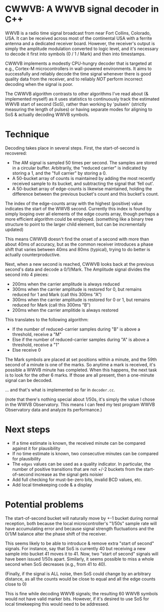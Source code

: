 <!--
SPDX-FileCopyrightText: 2021 Jeff Epler

SPDX-License-Identifier: GPL-3.0-only
-->

# CWWVB: A WWVB signal decoder in C++

WWVB is a radio time signal broadcast from near Fort Collins, Colorado, USA. It
can be received across most of the continental USA with a ferrite antenna and a
dedicated receiver board.  However, the receiver's output is simply the
amplitude modulation converted to logic level, and it's necessary to decode it
first into symbols (0 / 1 / Mark) and then into timestamps.

CWWVB implements a modestly CPU-hungry decoder that is targeted at e.g.,
Cortex-M microcontrollers in wall-powered environments.  It aims to
successfully and reliably decode the time signal whenever there is good quality
data from the receiver, and to reliably *NOT* perform incorrect decoding when
the signal is poor.

The CWWVB algorithm contrasts to other algorithms I've read about (&
implemented myself) as it uses statistics to continuously track the estimated
WWVB start of second (SoS), rather than working by 'pulsein' (strictly
measuring the length of pulses) or having separate modes for aligning to SoS &
actually decoding WWVB symbols.

# Technique

Decoding takes place in several steps.  First, the start-of-second is recovered:

 * The AM signal is sampled 50 times per second.  The samples are stored in a circular buffer.
   Arbitrarily, the "reduced carrier" is indicated by storing a 1, and the "full carrier" by storing a 0.
 * A 50-bucket array of counts is maintained by adding the most recently
   received sample to its bucket, and subtracting the signal that 'fell out'.
 * A 50-bucket array of edge-counts is likewise maintained, holding the difference between the previous bucket's count
   and this bucket's count.

The index of the edge-counts array with the highest (positive) value indicates the start of the WWVB second.
Currently this index is found by simply looping over all elements of the edge
counts array, though perhaps a more efficient algorithm could be employed.
(something like a binary tree structure to point to the larger child element,
but can be incrementally updated)

This means CWWVB doesn't find the onset of a second with more than about 40ms of
accuracy, but as the common receiver introduces a phase shift that varies
between 40ms and 80ms (typical), trying to do better is actually counterproductive.

Next, when a new second is reached, CWWVB looks back at the previous second's
data and decode a 0/1/Mark.  The Amplitude signal divides the second into 4 pieces:
 * 200ms when the carrier amplitude is always reduced
 * 300ms when the carrier amplitude is restored for 0, but remains reduced for 1 and Mark (call this 300ms "A")
 * 300ms when the carrier amplitude is restored for 0 or 1, but remains reduced for Mark (call this 300ms "B")
 * 200ms when the carrier amplitide is always restored

This translates to the following algorithm:
 * If the number of reduced-carrier samples during "B" is above a threshold, receive a "M"
 * Else if the number of reduced-carrier samples during "A" is above a threshold, receive a "1"
 * Else receive 0

The Mark symbols are placed at set positions within a minute, and the 59th second of a minute is one of the marks.
So anytime a mark is received, it's possible a WWVB minute has completed.  When this happens, the next task is to
look for the other 6 marks.  If those are all present, then a one-minute signal can be decoded.

... and that's what is implemented so far in `decoder.cc`.

(note that there's nothing special about 1/50s, it's simply the value I chose in the WWVB Observatory. This means
I can feed my test program WWVB Observatory data and analyze its performance.)

# Next steps

 * If a time estimate is known, the received minute can be compared against it for plausibility
 * If no time estimate is known, two consecutive minutes can be compared for plausibility
 * The `edges` values can be used as a quality indicator. In particular, the number of positive transitions that are not +/-2 buckets from the start-of-second increase as the signal gets noisier
 * Add full checking for must-be-zero bits, invalid BCD values, etc.
 * Add local timekeeping code & a display

# Potential problems

The start-of-second bucket will naturally move by +-1 bucket during normal reception, both because the local microcontroller's "1/50s" sample rate will have accumulating error and because signal strength fluctuations and the 0/1/M balance alter the phase shift of the receiver.

This seems likely to be able to introduce & remove extra "start of second" signals. For instance, say that SoS is currently
40 but receiving a new sample into bucket 41 moves it to 41. Now, two "start of second" signals will have been issued 1/50s
apart. Similarly, it seems possible to miss a whole second when SoS decreases (e.g., from 41 to 40).

(Finally, if the signal is ALL noise, then SoS could change by an arbitrary distance, as all the counts would be close to equal and all the edge counts close to 0)

This is fine while decoding WWVB signals; the resulting 60 WWVB symbols would not have valid marker bits. However, if it's desired to use SoS for local timekeeping this would need to be addressed.
